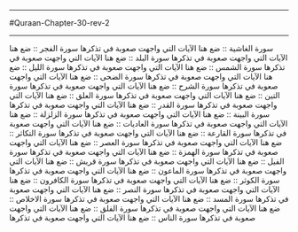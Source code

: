 ___
#Quraan-Chapter-30-rev-2
___
سورة الغاشية :: ضع هنا الآيات التي واجهت صعوبة في تذكرها
سورة الفجر :: ضع هنا الآيات التي واجهت صعوبة في تذكرها
سورة البلد :: ضع هنا الآيات التي واجهت صعوبة في تذكرها
سورة الشمس :: ضع هنا الآيات التي واجهت صعوبة في تذكرها
سورة الليل :: ضع هنا الآيات التي واجهت صعوبة في تذكرها
سورة الضحى :: ضع هنا الآيات التي واجهت صعوبة في تذكرها
سورة الشرح :: ضع هنا الآيات التي واجهت صعوبة في تذكرها
سورة التين :: ضع هنا الآيات التي واجهت صعوبة في تذكرها
سورة العلق :: ضع هنا الآيات التي واجهت صعوبة في تذكرها
سورة القدر :: ضع هنا الآيات التي واجهت صعوبة في تذكرها
سورة البينة :: ضع هنا الآيات التي واجهت صعوبة في تذكرها
سورة الزلزلة :: ضع هنا الآيات التي واجهت صعوبة في تذكرها
سورة العاديات :: ضع هنا الآيات التي واجهت صعوبة في تذكرها
سورة القارعة :: ضع هنا الآيات التي واجهت صعوبة في تذكرها
سورة التكاثر :: ضع هنا الآيات التي واجهت صعوبة في تذكرها
سورة العصر :: ضع هنا الآيات التي واجهت صعوبة في تذكرها
سورة الهمزة :: ضع هنا الآيات التي واجهت صعوبة في تذكرها
سورة الفيل  :: ضع هنا الآيات التي واجهت صعوبة في تذكرها
سورة قريش :: ضع هنا الآيات التي واجهت صعوبة في تذكرها
سورة الماعون :: ضع هنا الآيات التي واجهت صعوبة في تذكرها
سورة الكوثر :: ضع هنا الآيات التي واجهت صعوبة في تذكرها
سورة الكافرون :: ضع هنا الآيات التي واجهت صعوبة في تذكرها
سورة النصر :: ضع هنا الآيات التي واجهت صعوبة في تذكرها
سورة المسد :: ضع هنا الآيات التي واجهت صعوبة في تذكرها
سورة الاخلاص :: ضع هنا الآيات التي واجهت صعوبة في تذكرها
سورة الفلق :: ضع هنا الآيات التي واجهت صعوبة في تذكرها
سورة الناس :: ضع هنا الآيات التي واجهت صعوبة في تذكرها